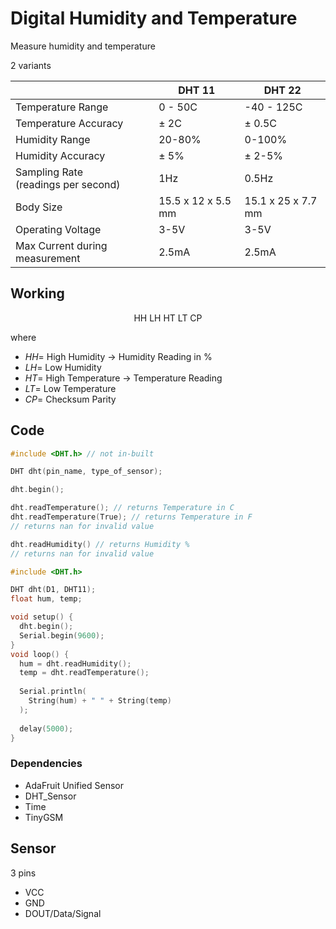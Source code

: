 # Digital Humidity and Temperature

Measure humidity and temperature

2 variants

|                                          | DHT 11             | DHT 22             |
| ---------------------------------------- | ------------------ | ------------------ |
| Temperature Range                        | 0 - 50C            | -40 - 125C         |
| Temperature Accuracy                     | &pm; 2C            | &pm; 0.5C          |
| Humidity Range                           | 20-80%             | 0-100%             |
| Humidity Accuracy                        | &pm; 5%            | &pm; 2-5%          |
| Sampling Rate<br />(readings per second) | 1Hz                | 0.5Hz              |
| Body Size                                | 15.5 x 12 x 5.5 mm | 15.1 x 25 x 7.7 mm |
| Operating Voltage                        | 3-5V               | 3-5V               |
| Max Current during measurement           | 2.5mA              | 2.5mA              |

## Working

$$
\text{HH} \ \text{LH} \ \text{HT} \ \text{LT} \ \text{CP}
$$

where

- $HH=$ High Humidity -> Humidity Reading in %
- $LH=$ Low Humidity
- $HT=$ High Temperature -> Temperature Reading
- $LT=$ Low Temperature
- $CP=$ Checksum Parity

## Code

```cpp
#include <DHT.h> // not in-built

DHT dht(pin_name, type_of_sensor);

dht.begin();

dht.readTemperature(); // returns Temperature in C
dht.readTemperature(True); // returns Temperature in F
// returns nan for invalid value 

dht.readHumidity() // returns Humidity %
// returns nan for invalid value
```

```cpp
#include <DHT.h>

DHT dht(D1, DHT11);
float hum, temp;

void setup() {
  dht.begin();
  Serial.begin(9600);
}
void loop() {
  hum = dht.readHumidity();
  temp = dht.readTemperature();
  
  Serial.println(
    String(hum) + " " + String(temp)
  );
  
  delay(5000);
}
```

### Dependencies

- AdaFruit Unified Sensor
- DHT_Sensor
- Time
- TinyGSM

## Sensor

3 pins

- VCC
- GND
- DOUT/Data/Signal
